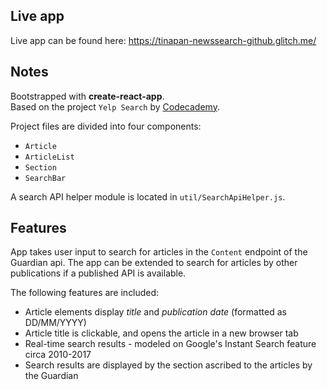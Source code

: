 ## Live app
Live app can be found here: https://tinapan-newssearch-github.glitch.me/

## Notes

Bootstrapped with **create-react-app**.<br>
Based on the project `Yelp Search` by [Codecademy](https://www.codecademy.com/).

Project files are divided into four components:
* `Article`
* `ArticleList`
* `Section`
* `SearchBar`

A search API helper module is located in `util/SearchApiHelper.js`.

## Features
App takes user input to search for articles in the `Content` endpoint of the Guardian api. The app can be extended to search for articles by other publications if a published API is available. 

The following features are included: 
* Article elements display *title* and *publication date* (formatted as DD/MM/YYYY)
* Article title is clickable, and opens the article in a new browser tab
* Real-time search results - modeled on Google's Instant Search feature circa 2010-2017
* Search results are displayed by the section ascribed to the articles by the Guardian